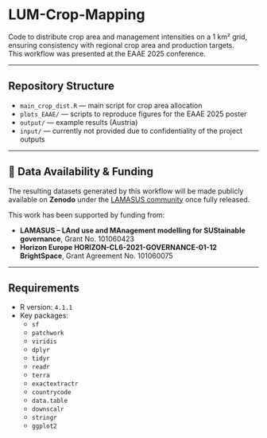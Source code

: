 # LUM-Crop-Mapping

Code to distribute crop area and management intensities on a 1 km² grid, ensuring consistency with regional crop area and production targets.  
This workflow was presented at the EAAE 2025 conference.  

---

## Repository Structure

- `main_crop_dist.R` — main script for crop area allocation  
- `plots_EAAE/` — scripts to reproduce figures for the EAAE 2025 poster  
- `output/` — example results (Austria)  
- `input/` — currently not provided due to confidentiality of the project outputs 

---

## 💾 Data Availability & Funding

The resulting datasets generated by this workflow will be made publicly available on **Zenodo** under the [LAMASUS community](https://zenodo.org/communities/lamasus/records?q=&l=list&p=1&s=10) once fully released.  

This work has been supported by funding from:  
- **LAMASUS – LAnd use and MAnagement modelling for SUStainable governance**, Grant No. 101060423  
- **Horizon Europe HORIZON-CL6-2021-GOVERNANCE-01-12 BrightSpace**, Grant Agreement No. 101060075

---

## Requirements
- R version: `4.1.1`  
- Key packages:  
  - `sf`  
  - `patchwork`  
  - `viridis`  
  - `dplyr`  
  - `tidyr`  
  - `readr`  
  - `terra`  
  - `exactextractr`  
  - `countrycode`  
  - `data.table`  
  - `downscalr`  
  - `stringr`  
  - `ggplot2`


